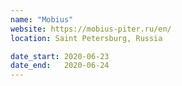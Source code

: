 ```yaml
---
name: "Mobius"
website: https://mobius-piter.ru/en/
location: Saint Petersburg, Russia

date_start: 2020-06-23
date_end:   2020-06-24
---
```

